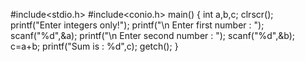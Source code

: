 #include<stdio.h>
#include<conio.h>
main()
{
int a,b,c;
clrscr();
printf("Enter integers only!");
printf("\n Enter first number : ");
scanf("%d",&a);
printf("\n Enter second number : ");
scanf("%d",&b);
c=a+b;
printf("Sum is : %d",c);
getch();
}
